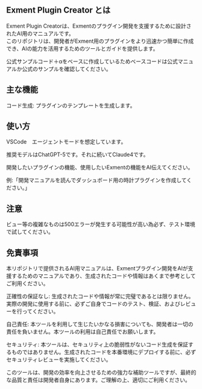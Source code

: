 ## Exment Plugin Creator とは
Exment Plugin Creatorは、Exmentのプラグイン開発を支援するために設計されたAI用のマニュアルです。<br>
このリポジトリは、開発者がExment用のプラグインをより迅速かつ簡単に作成でき、AIの能力を活用するためのツールとガイドを提供します。

公式サンプルコード＋αをベースに作成しているためベースコードは公式マニュアルか公式のサンプルを確認してください。

## 主な機能
コード生成: プラグインのテンプレートを生成します。

## 使い方
VSCode　エージェントモードを想定しています。

推奨モデルはChatGPT-5です。それに続いてClaude4です。

開発したいプラグインの機能、使用したいExmentの機能をAI伝えてください。

例:「開発マニュアルを読んでダッシュボード用の時計プラグインを作成してください。」

## 注意
ビュー等の複雑なものは500エラーが発生する可能性が高い為必ず、テスト環境で試してください。

## 免責事項
本リポジトリで提供されるAI用マニュアルは、Exmentプラグイン開発をAIが支援するためのマニュアルであり、生成されたコードや情報はあくまで参考としてご利用ください。

正確性の保証なし: 生成されたコードや情報が常に完璧であるとは限りません。実際の開発に使用する前に、必ずご自身でコードのテスト、検証、およびレビューを行ってください。

自己責任: 本ツールを利用して生じたいかなる損害についても、開発者は一切の責任を負いません。本ツールの利用は自己責任でお願いします。

セキュリティ: 本ツールは、セキュリティ上の脆弱性がないコード生成を保証するものではありません。生成されたコードを本番環境にデプロイする前に、必ずセキュリティレビューを実施してください。

このツールは、開発の効率を向上させるための強力な補助ツールですが、最終的な品質と責任は開発者自身にあります。ご理解の上、適切にご利用ください。
